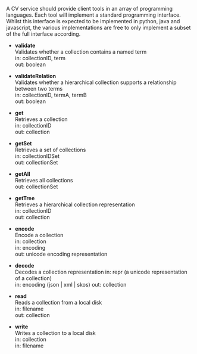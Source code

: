 A CV service should provide client tools in an array of programming languages. Each tool will implement a standard programming interface.  Whilst this interface is expected to be implemented in python, java and javascript, the various implementations are free to only implement a subset of the full interface according.   

* **validate**  
Validates whether a collection contains a named term  
in: collectionID, term  
out: boolean  

* **validateRelation**  
Validates whether a hierarchical collection supports a relationship between two terms  
in: collectionID, termA, termB  
out: boolean 
 
* **get**  
Retrieves a collection  
in: collectionID  
out: collection  

* **getSet**  
Retrieves a set of collections   
in: collectionIDSet  
out: collectionSet    

* **getAll**  
Retrieves all collections   
out: collectionSet    

* **getTree**  
Retrieves a hierarchical collection representation   
in: collectionID  
out: collection  

* **encode**  
Encode a collection   
in: collection    
in: encoding  
out: unicode encoding representation   

* **decode**  
Decodes a collection representation 
in: repr  (a unicode representation of a collection)    
in: encoding  (json | xml | skos)
out: collection   

* **read**  
Reads a collection from a local disk  
in: filename  
out: collection   

* **write**  
Writes a collection to a local disk  
in: collection    
in: filename

